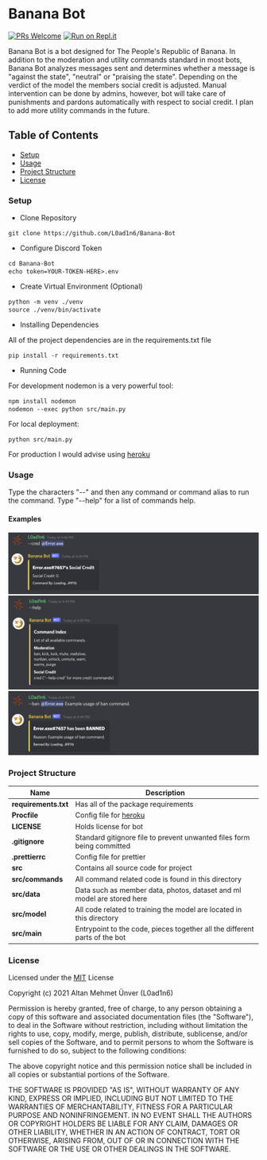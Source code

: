# Banana Bot

[![PRs Welcome](https://img.shields.io/badge/PRs-welcome-brightgreen.svg?style=flat-square)](http://makeapullrequest.com)
[![Run on Repl.it](https://repl.it/badge/github/L0ad1n6/Banana-Bot)](https://repl.it/github/L0ad1n6/Banana-Bot)

Banana Bot is a bot designed for The People's Republic of Banana. In addition to
the moderation and utility commands standard in most bots, Banana Bot analyzes
messages sent and determines whether a message is "against the state", "neutral"
or "praising the state". Depending on the verdict of the model the members
social credit is adjusted. Manual intervention can be done by admins, however,
bot will take care of punishments and pardons automatically with respect to
social credit. I plan to add more utility commands in the future.

## Table of Contents

- [Setup](#setup)
- [Usage](#usage)
- [Project Structure](project_structure)
- [License](#license)

### Setup

- Clone Repository

```Sh
git clone https://github.com/L0ad1n6/Banana-Bot
```

- Configure Discord Token

```Sh
cd Banana-Bot
echo token=YOUR-TOKEN-HERE>.env
```

- Create Virtual Environment (Optional)

```Sh
python -m venv ./venv
source ./venv/bin/activate
```

- Installing Dependencies

All of the project dependencies are in the requirements.txt file

```
pip install -r requirements.txt
```

- Running Code

For development nodemon is a very powerful tool:

```Sh
npm install nodemon
nodemon --exec python src/main.py
```

For local deployment:

```Sh
python src/main.py
```

For production I would advise using [heroku](https://www.heroku.com)

### Usage

Type the characters "--" and then any command or command alias to run the
command. Type "--help" for a list of commands help.

#### Examples

![Credit Command](https://github.com/L0ad1n6/Banana-Bot/blob/main/src/data/photos/cred.png?raw=true)
![Credit Command](https://github.com/L0ad1n6/Banana-Bot/blob/main/src/data/photos/help.png?raw=true)
![Credit Command](https://github.com/L0ad1n6/Banana-Bot/blob/main/src/data/photos/ban.png?raw=true)

### Project Structure

| Name                 | Description                                                                |
| -------------------- | -------------------------------------------------------------------------- |
| **requirements.txt** | Has all of the package requirements                                        |
| **Procfile**         | Config file for [heroku](https://www.heroku.com)                           |
| **LICENSE**          | Holds license for bot                                                      |
| **.gitignore**       | Standard gitignore file to prevent unwanted files form being committed     |
| **.prettierrc**      | Config file for prettier                                                   |
| **src**              | Contains all source code for project                                       |
| **src/commands**     | All command related code is found in this directory                        |
| **src/data**         | Data such as member data, photos, dataset and ml model are stored here     |
| **src/model**        | All code related to training the model are located in this directory       |
| **src/main**         | Entrypoint to the code, pieces together all the different parts of the bot |

### License

Licensed under the [MIT](LICENSE) License

Copyright (c) 2021 Altan Mehmet Ünver (L0ad1n6)

Permission is hereby granted, free of charge, to any person obtaining a copy of
this software and associated documentation files (the "Software"), to deal in
the Software without restriction, including without limitation the rights to
use, copy, modify, merge, publish, distribute, sublicense, and/or sell copies of
the Software, and to permit persons to whom the Software is furnished to do so,
subject to the following conditions:

The above copyright notice and this permission notice shall be included in all
copies or substantial portions of the Software.

THE SOFTWARE IS PROVIDED "AS IS", WITHOUT WARRANTY OF ANY KIND, EXPRESS OR
IMPLIED, INCLUDING BUT NOT LIMITED TO THE WARRANTIES OF MERCHANTABILITY, FITNESS
FOR A PARTICULAR PURPOSE AND NONINFRINGEMENT. IN NO EVENT SHALL THE AUTHORS OR
COPYRIGHT HOLDERS BE LIABLE FOR ANY CLAIM, DAMAGES OR OTHER LIABILITY, WHETHER
IN AN ACTION OF CONTRACT, TORT OR OTHERWISE, ARISING FROM, OUT OF OR IN
CONNECTION WITH THE SOFTWARE OR THE USE OR OTHER DEALINGS IN THE SOFTWARE.
